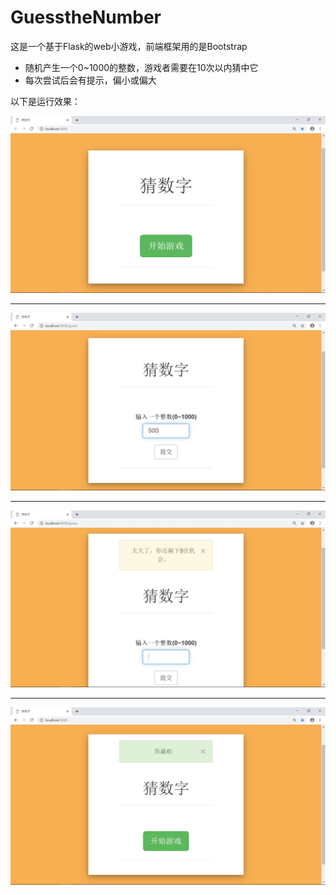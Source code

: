 # GuesstheNumber

这是一个基于Flask的web小游戏，前端框架用的是Bootstrap

- 随机产生一个0~1000的整数，游戏者需要在10次以内猜中它
- 每次尝试后会有提示，偏小或偏大


以下是运行效果：

![](https://raw.githubusercontent.com/Carb-X/GuesstheNumber/master/images/1.JPG)

---

![](https://raw.githubusercontent.com/Carb-X/GuesstheNumber/master/images/2.JPG)

---

![](https://raw.githubusercontent.com/Carb-X/GuesstheNumber/master/images/3.JPG)

---

![](https://raw.githubusercontent.com/Carb-X/GuesstheNumber/master/images/4.JPG)
